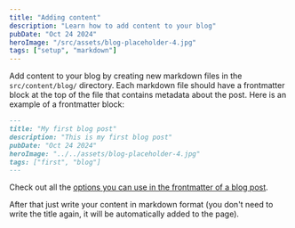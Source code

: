 ```yaml
---
title: "Adding content"
description: "Learn how to add content to your blog"
pubDate: "Oct 24 2024"
heroImage: "/src/assets/blog-placeholder-4.jpg"
tags: ["setup", "markdown"]
---
```


Add content to your blog by creating new markdown files in the `src/content/blog/` directory. Each markdown file should have a frontmatter block at the top of the file that contains metadata about the post. Here is an example of a frontmatter block:

```md
---
title: "My first blog post"
description: "This is my first blog post"
pubDate: "Oct 24 2024"
heroImage: "../../assets/blog-placeholder-4.jpg"
tags: ["first", "blog"]
---
```

Check out all the [options you can use in the frontmatter of a blog post](../post-options).

After that just write your content in markdown format (you don't need to write the title again, it will be automatically added to the page). 
